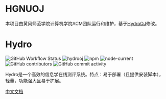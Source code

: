 # HGNUOJ

本项目由黄冈师范学院计算机学院ACM团队运行和维护，基于[HydroOJ](https://github.com/hydro-dev/Hydro)修改。

# Hydro

![GitHub Workflow Status](https://img.shields.io/github/workflow/status/hydro-dev/hydro/CI)
![hydrooj](https://img.shields.io/npm/dm/hydrooj)
![npm](https://img.shields.io/npm/v/hydrooj?label=hydrooj)
![node-current](https://img.shields.io/node/v/hydrooj)
![GitHub contributors](https://img.shields.io/github/contributors/hydro-dev/Hydro)
![GitHub commit activity](https://img.shields.io/github/commit-activity/y/hydro-dev/Hydro)

Hydro是一个高效的信息学在线测评系统。特点：易于部署（且提供安装脚本），轻量，功能强大且易于扩展。  

[中文文档](https://hydro.js.org/)  